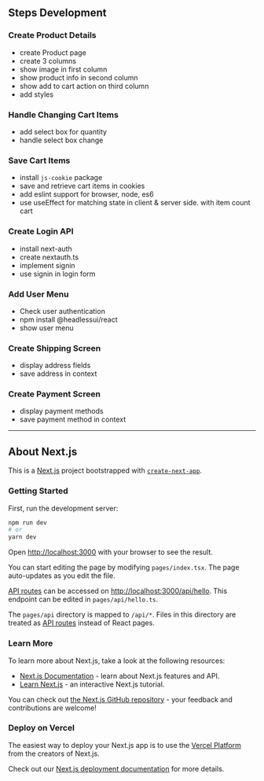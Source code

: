 ## Steps Development

<!-- https://www.youtube.com/watch?v=4N77Yj5Wdqk -->
### Create Product Details
- create Product page
- create 3 columns
- show image in first column
- show product info in second column
- show add to cart action on third column
- add styles

<!-- https://www.youtube.com/watch?v=-faQM063ZwA -->
### Handle Changing Cart Items
- add select box for quantity
- handle select box change

<!-- https://youtu.be/gJ5_Rx1S8zY -->
### Save Cart Items
- install `js-cookie` package
- save and retrieve cart items in cookies
- add eslint support for browser, node, es6
- use useEffect for matching state in client & server side. with item count cart

<!-- https://youtu.be/fBew9hQhvLU -->
### Create Login API
- install next-auth
- create nextauth.ts
- implement signin
- use signin in login form

<!-- https://youtu.be/_IBlyR5mRzA?t=9839 -->
### Add User Menu
- Check user authentication
- npm install @headlessui/react <!-- https://headlessui.com/react/menu -->
- show user menu

<!-- https://youtu.be/_IBlyR5mRzA?t=10369 -->
### Create Shipping Screen
- display address fields
- save address in context

<!-- https://youtu.be/_IBlyR5mRzA?t=11392 -->
### Create Payment Screen
- display payment methods
- save payment method in context

----

## About Next.js

This is a [Next.js](https://nextjs.org/) project bootstrapped with [`create-next-app`](https://github.com/vercel/next.js/tree/canary/packages/create-next-app).

### Getting Started

First, run the development server:

```bash
npm run dev
# or
yarn dev
```

Open [http://localhost:3000](http://localhost:3000) with your browser to see the result.

You can start editing the page by modifying `pages/index.tsx`. The page auto-updates as you edit the file.

[API routes](https://nextjs.org/docs/api-routes/introduction) can be accessed on [http://localhost:3000/api/hello](http://localhost:3000/api/hello). This endpoint can be edited in `pages/api/hello.ts`.

The `pages/api` directory is mapped to `/api/*`. Files in this directory are treated as [API routes](https://nextjs.org/docs/api-routes/introduction) instead of React pages.

### Learn More

To learn more about Next.js, take a look at the following resources:

- [Next.js Documentation](https://nextjs.org/docs) - learn about Next.js features and API.
- [Learn Next.js](https://nextjs.org/learn) - an interactive Next.js tutorial.

You can check out [the Next.js GitHub repository](https://github.com/vercel/next.js/) - your feedback and contributions are welcome!

### Deploy on Vercel

The easiest way to deploy your Next.js app is to use the [Vercel Platform](https://vercel.com/new?utm_medium=default-template&filter=next.js&utm_source=create-next-app&utm_campaign=create-next-app-readme) from the creators of Next.js.

Check out our [Next.js deployment documentation](https://nextjs.org/docs/deployment) for more details.
